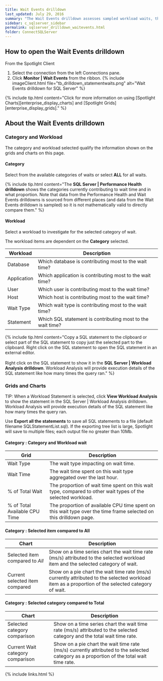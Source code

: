 ```yaml
---
title: Wait Events drilldown
last_updated: July 29, 2016
summary: "The Wait Events drilldown assesses sampled workload waits, that is waits that occur as a result of executing SQL statements (via an XEvents trace). The Wait Events drilldown is designed to assist in identifying SQL Statements involved with specific waits to the extent that this information is actually available."
sidebar: c_sqlserver_sidebar
permalink: sqlserver_drilldown_waitevents.html
folder: ConnectSQLServer
---
```




## How to open the Wait Events drilldown

From the Spotlight Client

1. Select the connection from the left Connections pane.
2. Click **Monitor \| Wait Events** from the ribbon.
   {% include imageClient.html file="tb_drilldown_statementwaits.png" alt="Wait Events drilldown for SQL Server" %}

{% include tip.html content="Click for more information on using [Spotlight Charts][enterprise_display_charts] and [Spotlight Grids][enterprise_display_grids]." %}


## About the Wait Events drilldown


### Category and Workload

The category and workload selected qualify the information shown on the grids and charts on this page.

#### Category
Select from the available categories of waits or select **ALL** for all waits.

{% include tip.html content="The **SQL Server \| Performance Health drilldown** shows the categories currently contributing to wait time and in what proportion. Note that data from the Performance Health and Wait Events drilldowns is sourced from different places (and data from the Wait Events drilldown is sampled) so it is not mathematically valid to directly compare them." %}


#### Workload
Select a workload to investigate for the selected category of wait.

The workload items are dependent on the **Category** selected.

Workload | Description
---------|------------
Database | Which database is contributing most to the wait time?
Application | Which application is contributing most to the wait time?
User | Which user is contributing most to the wait time?
Host | Which host is contributing most to the wait time?
Wait Type | Which wait type is contributing most to the wait time?
Statement | Which SQL statement is contributing most to the wait time?

{% include tip.html content="Copy a SQL statement to the clipboard or select part of the SQL statement to copy just the selected part to the clipboard. Right click on the SQL statement to open the SQL statement in an external editor.<br><br>Right click on the SQL statement to show it in the **SQL Server \| Workload Analysis drilldown**. Workload Analysis will provide execution details of the SQL statement like how many times the query ran." %}


### Grids and Charts

TIP: When a Workload Statement is selected, click **View Workload Analysis** to show the statement in the SQL Server \| Workload Analysis drilldown. Workload Analysis will provide execution details of the SQL statement like how many times the query ran.

Use **Export all the statements** to save all SQL statements to a file (default filename SQLStatementList.sql). If the exporting tree list is large, Spotlight will save to multiple files; each output file no greater than 10Mb.


#### Category : Category and Workload wait

Grid  | Description
------|------------
Wait Type | The wait type impacting on wait time.
Wait Time | The wait time spent on this wait type aggregated over the last hour.
% of Total Wait | The proportion of wait time spent on this wait type, compared to other wait types of the selected workload.
% of Total Available CPU Time | The proportion of available CPU time spent on this wait type over the time frame selected on this drilldown page.



#### Category : Selected item compared to All

Chart | Description
------|------------
Selected item compared to *All* | Show on a time series chart the wait time rate (ms/s) attributed to the selected workload item and the selected category of wait.
Current selected item compared | Show on a pie chart the wait time rate (ms/s) currently attributed to the selected workload item as a proportion of the selected category of wait.

#### Category : Selected category compared to Total

Chart | Description
------|------------
Selected category comparison | Show on a time series chart the wait time rate (ms/s) attributed to the selected category and the total wait time rate.
Current Wait category comparison | Show on a pie chart the wait time rate (ms/s) currently attributed to the selected category as a proportion of the total wait time rate.


{% include links.html %}
